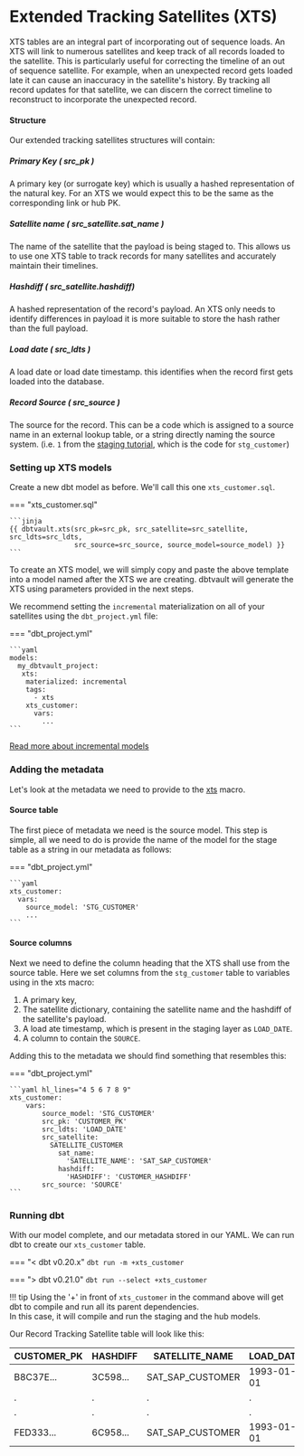 # Extended Tracking Satellites (XTS)

XTS tables are an integral part of incorporating out of sequence loads. An XTS will link to numerous satellites and keep track of all records loaded to the satellite. This is particularly useful for correcting the timeline of an out of sequence satellite.
For example, when an unexpected record gets loaded late it can cause an inaccuracy in the satellite's history. By tracking all record updates for that satellite, we can discern the correct timeline to reconstruct to incorporate the unexpected record.

#### Structure

Our extended tracking satellites structures will contain:

##### Primary Key ( src_pk )
A primary key (or surrogate key) which is usually a hashed representation of the natural key. For an XTS we would expect this to be the same as the corresponding link or hub PK.

##### Satellite name ( src_satellite.sat_name )
The name of the satellite that the payload is being staged to. This allows us to use one XTS table to track records for many satellites and accurately maintain their timelines.

##### Hashdiff ( src_satellite.hashdiff)
A hashed representation of the record's payload. An XTS only needs to identify differences in payload it is more suitable to store the hash rather than the full payload.

##### Load date ( src_ldts )
A load date or load date timestamp. this identifies when the record first gets loaded into the database.

##### Record Source ( src_source )
The source for the record. This can be a code which is assigned to a source name in an external lookup table, 
or a string directly naming the source system.
(i.e. `1` from the [staging tutorial](tut_staging.md#adding-calculated-and-derived-columns), 
which is the code for `stg_customer`)
    
### Setting up XTS models

Create a new dbt model as before. We'll call this one `xts_customer.sql`. 

=== "xts_customer.sql"

    ```jinja
    {{ dbtvault.xts(src_pk=src_pk, src_satellite=src_satellite, src_ldts=src_ldts,
                    src_source=src_source, source_model=source_model) }}
    ```

To create an XTS model, we will simply copy and paste the above template into a model named after the XTS we are creating. dbtvault will generate the XTS using parameters provided in the next steps.

We recommend setting the `incremental` materialization on all of your satellites using the `dbt_project.yml` file:

=== "dbt_project.yml"

    ```yaml
    models:
      my_dbtvault_project:
       xts:
        materialized: incremental
        tags:
          - xts
        xts_customer:
          vars:
            ...
    ```

[Read more about incremental models](https://docs.getdbt.com/docs/building-a-dbt-project/building-models/configuring-incremental-models/)

### Adding the metadata

Let's look at the metadata we need to provide to the [xts](../macros.md#xts) macro.

#### Source table

The first piece of metadata we need is the source model. This step is simple,
all we need to do is provide the name of the model for the stage table as a string in our metadata as follows:

=== "dbt_project.yml"

    ```yaml
    xts_customer:
      vars:
        source_model: 'STG_CUSTOMER'
        ...
    ```

#### Source columns

Next we need to define the column heading that the XTS shall use from the source table.
Here we set columns from the `stg_customer` table to variables using in the xts macro:

1. A primary key,
2. The satellite dictionary, containing the satellite name and the hashdiff of the satellite's payload.
3. A load ate timestamp, which is present in the staging layer as `LOAD_DATE`.
4. A column to contain the `SOURCE`.

Adding this to the metadata we should find something that resembles this:

=== "dbt_project.yml"

    ```yaml hl_lines="4 5 6 7 8 9" 
    xts_customer:
        vars:
            source_model: 'STG_CUSTOMER'
            src_pk: 'CUSTOMER_PK'
            src_ldts: 'LOAD_DATE'
            src_satellite:
              SATELLITE_CUSTOMER
                sat_name:
                  'SATELLITE_NAME': 'SAT_SAP_CUSTOMER'
                hashdiff:                
                  'HASHDIFF': 'CUSTOMER_HASHDIFF'
            src_source: 'SOURCE'
    ```

### Running dbt

With our model complete, and our metadata stored in our YAML. We can run dbt to create our `xts_customer` table.

=== "< dbt v0.20.x"
    `dbt run -m +xts_customer`

=== "> dbt v0.21.0"
    `dbt run --select +xts_customer`

!!! tip
    Using the '+' in front of `xts_customer` in the command above will get dbt to compile and run all its parent dependencies.  
    In this case, it will compile and run the staging and the hub models.
    
Our Record Tracking Satellite table will look like this:

| CUSTOMER_PK  | HASHDIFF     | SATELLITE_NAME   | LOAD_DATE  | SOURCE       |
| ------------ | ------------ | ---------------- | ---------- | ------------ |
| B8C37E...    | 3C598...     | SAT_SAP_CUSTOMER | 1993-01-01 | *            |
| .            | .            | .                | .          | .            |
| .            | .            | .                | .          | .            |
| FED333...    | 6C958...     | SAT_SAP_CUSTOMER | 1993-01-01 | *            |